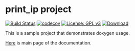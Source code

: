 # print_ip project

[![Build Status][travis-badge]][travis-link]
[![codecov][codecov-badge]][codecov-link]
[![License: GPL v3][license-badge]](LICENSE)
[![Download][bintray-badge]][bintray-link]

This is a sample project that demonstrates doxygen usage.

[Here](docs/MainPage.md) is main page of the documentation.

[travis-badge]:    https://travis-ci.org/ortus-art/print_ip.svg?branch=master
[travis-link]:     https://travis-ci.org/ortus-art/print_ip
[license-badge]:   https://img.shields.io/badge/License-GPL%20v3-blue.svg
[codecov-badge]:   https://codecov.io/gh/ortus-art/print_ip/branch/master/graph/badge.svg
[codecov-link]:    https://codecov.io/gh/ortus-art/print_ip
[bintray-badge]:   https://api.bintray.com/packages/ortus-art/course/print_ip/images/download.svg
[bintray-link]:    https://bintray.com/ortus-art/course/print_ip/_latestVersion